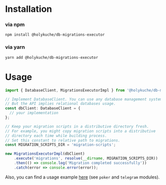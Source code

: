 # Installation

### via npm
```shell
npm install @holykuche/db-migrations-executor
```

### via yarn
```shell
yarn add @holykuche/db-migrations-executor
```

# Usage
```js
import { DatabaseClient, MigrationsExecutorImpl } from '@holykuche/db-migrations-executor';

// Implement DatabaseClient. You can use any database management system in theory.
// But the API implies relational databases usage.
const dbClient: DatabaseClient = {
  // your implementation
};

// Keep your migration scripts in a distributive directory fresh.
// For example, you might copy migration scripts into a distributive
// directory each time while building process.
// Set this constant to relative path to migrations.
const MIGRATION_SCRIPTS_DIR = 'migration-scripts';

new MigrationsExecutorImpl(dbClient)
    .execute('migrations', resolve(__dirname, MIGRATION_SCRIPTS_DIR))
    .then(() => console.log('Migration completed successfully'))
    .catch(error => console.error(error));
```

Also, you can find a usage example [here](https://github.com/holykuche/planning-poker/tree/microservice) (see ``poker`` and ``telegram`` modules).